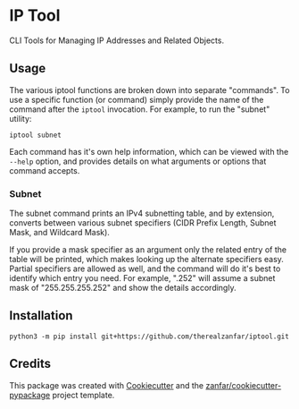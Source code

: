 # IP Tool

CLI Tools for Managing IP Addresses and Related Objects.

## Usage

The various iptool functions are broken down into separate "commands". To use
a specific function (or command) simply provide the name of the command
after the `iptool` invocation. For example, to run the "subnet" utility:

    iptool subnet

Each command has it's own help information, which can be viewed with the
`--help` option, and provides details on what arguments or options that
command accepts.

### Subnet

The subnet command prints an IPv4 subnetting table, and by extension, converts
between various subnet specifiers (CIDR Prefix Length, Subnet Mask, and
Wildcard Mask).

If you provide a mask specifier as an argument only the related entry of the
table will be printed, which makes looking up the alternate specifiers easy.
Partial specifiers are allowed as well, and the command will do it's best to
identify which entry you need. For example, ".252" will assume a subnet mask
of "255.255.255.252" and show the details accordingly.

## Installation

    python3 -m pip install git+https://github.com/therealzanfar/iptool.git

## Credits

This package was created with
[Cookiecutter](https://github.com/audreyr/cookiecutter) and the
[zanfar/cookiecutter-pypackage](https://gitlab.com/zanfar/cookiecutter-pypackage)
project template.
